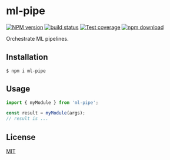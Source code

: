 # ml-pipe

[![NPM version][npm-image]][npm-url]
[![build status][ci-image]][ci-url]
[![Test coverage][codecov-image]][codecov-url]
[![npm download][download-image]][download-url]

Orchestrate ML pipelines.

## Installation

`$ npm i ml-pipe`

## Usage

```js
import { myModule } from 'ml-pipe';

const result = myModule(args);
// result is ...
```

## License

[MIT](./LICENSE)

[npm-image]: https://img.shields.io/npm/v/ml-pipe.svg
[npm-url]: https://www.npmjs.com/package/ml-pipe
[ci-image]: https://github.com/kjappelbaum/ml-pipe/workflows/Node.js%20CI/badge.svg?branch=main
[ci-url]: https://github.com/kjappelbaum/ml-pipe/actions?query=workflow%3A%22Node.js+CI%22
[codecov-image]: https://img.shields.io/codecov/c/github/kjappelbaum/ml-pipe.svg
[codecov-url]: https://codecov.io/gh/kjappelbaum/ml-pipe
[download-image]: https://img.shields.io/npm/dm/ml-pipe.svg
[download-url]: https://www.npmjs.com/package/ml-pipe
